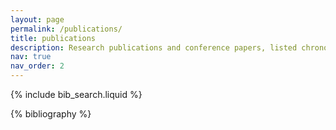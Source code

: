 ```yaml
---
layout: page
permalink: /publications/
title: publications
description: Research publications and conference papers, listed chronologically.
nav: true
nav_order: 2
---
```


<!-- _pages/publications.md -->

<!-- Bibsearch Feature -->

{% include bib_search.liquid %}

<div class="publications">

{% bibliography %}

</div>